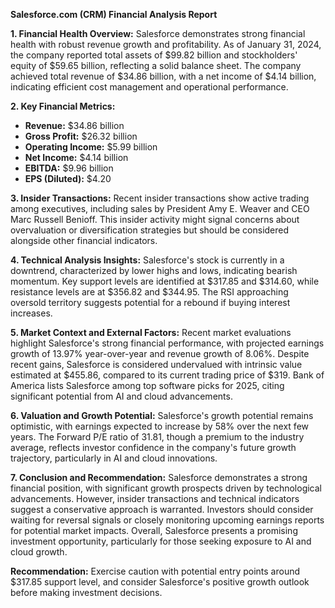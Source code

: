 **Salesforce.com (CRM) Financial Analysis Report**

**1. Financial Health Overview:**
Salesforce demonstrates strong financial health with robust revenue growth and profitability. As of January 31, 2024, the company reported total assets of $99.82 billion and stockholders' equity of $59.65 billion, reflecting a solid balance sheet. The company achieved total revenue of $34.86 billion, with a net income of $4.14 billion, indicating efficient cost management and operational performance.

**2. Key Financial Metrics:**
- **Revenue:** $34.86 billion
- **Gross Profit:** $26.32 billion
- **Operating Income:** $5.99 billion
- **Net Income:** $4.14 billion
- **EBITDA:** $9.96 billion
- **EPS (Diluted):** $4.20

**3. Insider Transactions:**
Recent insider transactions show active trading among executives, including sales by President Amy E. Weaver and CEO Marc Russell Benioff. This insider activity might signal concerns about overvaluation or diversification strategies but should be considered alongside other financial indicators.

**4. Technical Analysis Insights:**
Salesforce's stock is currently in a downtrend, characterized by lower highs and lows, indicating bearish momentum. Key support levels are identified at $317.85 and $314.60, while resistance levels are at $356.82 and $344.95. The RSI approaching oversold territory suggests potential for a rebound if buying interest increases.

**5. Market Context and External Factors:**
Recent market evaluations highlight Salesforce's strong financial performance, with projected earnings growth of 13.97% year-over-year and revenue growth of 8.06%. Despite recent gains, Salesforce is considered undervalued with intrinsic value estimated at $455.86, compared to its current trading price of $319. Bank of America lists Salesforce among top software picks for 2025, citing significant potential from AI and cloud advancements.

**6. Valuation and Growth Potential:**
Salesforce's growth potential remains optimistic, with earnings expected to increase by 58% over the next few years. The Forward P/E ratio of 31.81, though a premium to the industry average, reflects investor confidence in the company's future growth trajectory, particularly in AI and cloud innovations.

**7. Conclusion and Recommendation:**
Salesforce demonstrates a strong financial position, with significant growth prospects driven by technological advancements. However, insider transactions and technical indicators suggest a conservative approach is warranted. Investors should consider waiting for reversal signals or closely monitoring upcoming earnings reports for potential market impacts. Overall, Salesforce presents a promising investment opportunity, particularly for those seeking exposure to AI and cloud growth.

**Recommendation:** Exercise caution with potential entry points around $317.85 support level, and consider Salesforce's positive growth outlook before making investment decisions.